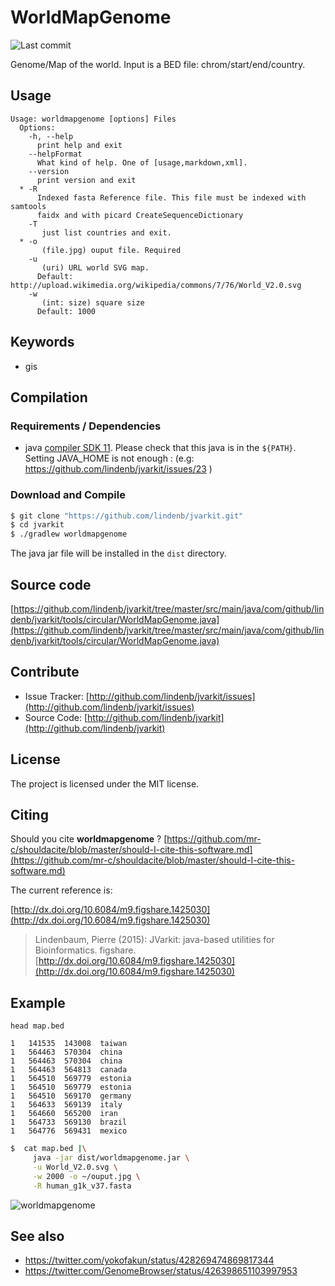 # WorldMapGenome

![Last commit](https://img.shields.io/github/last-commit/lindenb/jvarkit.png)

Genome/Map of the world. Input is a BED file: chrom/start/end/country.


## Usage

```
Usage: worldmapgenome [options] Files
  Options:
    -h, --help
      print help and exit
    --helpFormat
      What kind of help. One of [usage,markdown,xml].
    --version
      print version and exit
  * -R
      Indexed fasta Reference file. This file must be indexed with samtools 
      faidx and with picard CreateSequenceDictionary
    -T
       just list countries and exit.
  * -o
       (file.jpg) ouput file. Required
    -u
       (uri) URL world SVG map.
      Default: http://upload.wikimedia.org/wikipedia/commons/7/76/World_V2.0.svg
    -w
       (int: size) square size
      Default: 1000

```


## Keywords

 * gis


## Compilation

### Requirements / Dependencies

* java [compiler SDK 11](https://jdk.java.net/11/). Please check that this java is in the `${PATH}`. Setting JAVA_HOME is not enough : (e.g: https://github.com/lindenb/jvarkit/issues/23 )


### Download and Compile

```bash
$ git clone "https://github.com/lindenb/jvarkit.git"
$ cd jvarkit
$ ./gradlew worldmapgenome
```

The java jar file will be installed in the `dist` directory.

## Source code 

[https://github.com/lindenb/jvarkit/tree/master/src/main/java/com/github/lindenb/jvarkit/tools/circular/WorldMapGenome.java](https://github.com/lindenb/jvarkit/tree/master/src/main/java/com/github/lindenb/jvarkit/tools/circular/WorldMapGenome.java)


## Contribute

- Issue Tracker: [http://github.com/lindenb/jvarkit/issues](http://github.com/lindenb/jvarkit/issues)
- Source Code: [http://github.com/lindenb/jvarkit](http://github.com/lindenb/jvarkit)

## License

The project is licensed under the MIT license.

## Citing

Should you cite **worldmapgenome** ? [https://github.com/mr-c/shouldacite/blob/master/should-I-cite-this-software.md](https://github.com/mr-c/shouldacite/blob/master/should-I-cite-this-software.md)

The current reference is:

[http://dx.doi.org/10.6084/m9.figshare.1425030](http://dx.doi.org/10.6084/m9.figshare.1425030)

> Lindenbaum, Pierre (2015): JVarkit: java-based utilities for Bioinformatics. figshare.
> [http://dx.doi.org/10.6084/m9.figshare.1425030](http://dx.doi.org/10.6084/m9.figshare.1425030)


## Example

```
head map.bed

1	141535	143008	taiwan
1	564463	570304	china
1	564463	570304	china
1	564463	564813	canada
1	564510	569779	estonia
1	564510	569779	estonia
1	564510	569170	germany
1	564633	569139	italy
1	564660	565200	iran
1	564733	569130	brazil
1	564776	569431	mexico
```


```bash
$  cat map.bed |\
     java -jar dist/worldmapgenome.jar \
     -u World_V2.0.svg \
     -w 2000 -o ~/ouput.jpg \
     -R human_g1k_v37.fasta

```
![worldmapgenome](https://pbs.twimg.com/media/BfGE0X4CMAAfRAR.jpg)

## See also

* https://twitter.com/yokofakun/status/428269474869817344
* https://twitter.com/GenomeBrowser/status/426398651103997953



